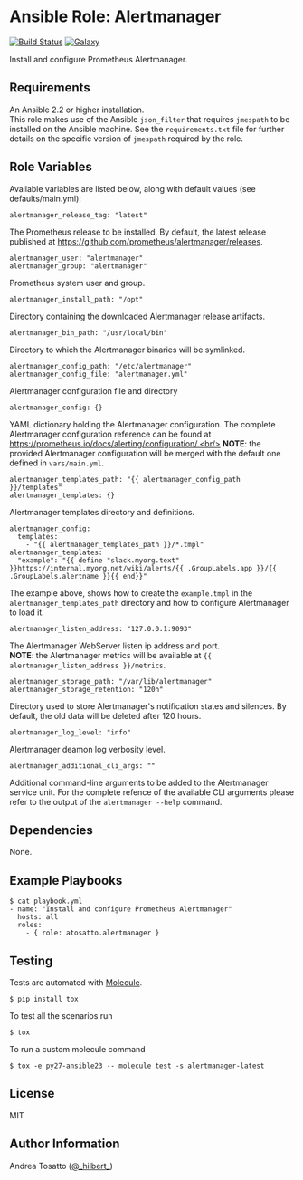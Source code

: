 Ansible Role: Alertmanager
==========================

[![Build Status](https://travis-ci.org/atosatto/ansible-alertmanager.svg?branch=master)](https://travis-ci.org/atosatto/ansible-alertmanager)
[![Galaxy](https://img.shields.io/badge/galaxy-atosatto.alertmanager-blue.svg?style=flat-square)](https://galaxy.ansible.com/atosatto/alertmanager)

Install and configure Prometheus Alertmanager.

Requirements
------------

An Ansible 2.2 or higher installation.<br />
This role makes use of the Ansible `json_filter` that requires `jmespath` to be installed on the Ansible machine.
See the `requirements.txt` file for further details on the specific version of `jmespath` required by the role.

Role Variables
--------------

Available variables are listed below, along with default values (see defaults/main.yml):

    alertmanager_release_tag: "latest"

The Prometheus release to be installed.
By default, the latest release published at https://github.com/prometheus/alertmanager/releases.

    alertmanager_user: "alertmanager"
    alertmanager_group: "alertmanager"

Prometheus system user and group.

    alertmanager_install_path: "/opt"

Directory containing the downloaded Alertmanager release artifacts.

    alertmanager_bin_path: "/usr/local/bin"

Directory to which the Alertmanager binaries will be symlinked.

    alertmanager_config_path: "/etc/alertmanager"
    alertmanager_config_file: "alertmanager.yml"

Alertmanager configuration file and directory

    alertmanager_config: {}

YAML dictionary holding the Alertmanager configuration.
The complete Alertmanager configuration reference can be found at
https://prometheus.io/docs/alerting/configuration/.<br/>
**NOTE**: the provided Alertmanager configuration will be merged with the default one defined in `vars/main.yml`.

    alertmanager_templates_path: "{{ alertmanager_config_path }}/templates"
    alertmanager_templates: {}

Alertmanager templates directory and definitions.

    alertmanager_config:
      templates:
        - "{{ alertmanager_templates_path }}/*.tmpl"
    alertmanager_templates:
      "example": "{{ define "slack.myorg.text" }}https://internal.myorg.net/wiki/alerts/{{ .GroupLabels.app }}/{{ .GroupLabels.alertname }}{{ end}}"

The example above, shows how to create the `example.tmpl` in the `alertmanager_templates_path` directory and how to configure Alertmanager to load it.

    alertmanager_listen_address: "127.0.0.1:9093"

The Alertmanager WebServer listen ip address and port.<br/>
**NOTE**: the Alertmanager metrics will be available at `{{ alertmanager_listen_address }}/metrics`.

    alertmanager_storage_path: "/var/lib/alertmanager"
    alertmanager_storage_retention: "120h"

Directory used to store Alertmanager's notification states and silences.
By default, the old data will be deleted after 120 hours.

    alertmanager_log_level: "info"

Alertmanager deamon log verbosity level.

    alertmanager_additional_cli_args: ""

Additional command-line arguments to be added to the Alertmanager service unit.
For the complete refence of the available CLI arguments please refer to the output
of the `alertmanager --help` command.

Dependencies
------------

None.

Example Playbooks
-----------------

    $ cat playbook.yml
    - name: "Install and configure Prometheus Alertmanager"
      hosts: all
      roles:
        - { role: atosatto.alertmanager }

Testing
-------

Tests are automated with [Molecule](http://molecule.readthedocs.org/en/latest/).

    $ pip install tox

To test all the scenarios run

    $ tox

To run a custom molecule command

    $ tox -e py27-ansible23 -- molecule test -s alertmanager-latest

License
-------

MIT

Author Information
------------------

Andrea Tosatto ([@\_hilbert\_](https://twitter.com/_hilbert_))
